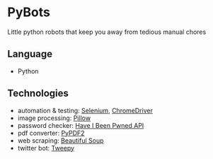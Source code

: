 # PyBots

Little python robots that keep you away from tedious manual chores

## Language
- Python

## Technologies
- automation & testing: [Selenium](https://www.selenium.dev/), [ChromeDriver](https://sites.google.com/chromium.org/driver/)
- image processing: [Pillow](https://pillow.readthedocs.io/en/stable/index.html)
- password checker: [Have I Been Pwned API](https://haveibeenpwned.com/API/v3)
- pdf converter: [PyPDF2](https://pythonhosted.org/PyPDF2/)
- web scraping: [Beautiful Soup](https://www.crummy.com/software/BeautifulSoup/)
- twitter bot: [Tweepy](https://www.tweepy.org/)